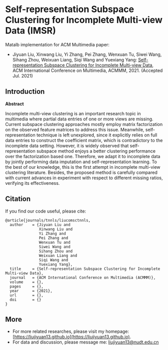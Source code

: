# Self-representation Subspace Clustering for Incomplete Multi-view Data (IMSR)

Matalb implementation for ACM Multimedia paper:
- Jiyuan Liu, Xinwang Liu, Yi Zhang, Pei Zhang, Wenxuan Tu, Siwei Wang, Sihang Zhou, Weixuan Liang, Siqi Wang and Yuexiang Yang: [Self-representation Subspace Clustering for Incomplete Multi-view Data](https://liujiyuan13.github.io/pubs/IMSR.pdf), ACM International Conference on Multimedia, ACMMM, 2021. (Accepted Jul. 2021)

## Introduction
**Abstract**

Incomplete multi-view clustering is an important research topic in multimedia where partial data entries of one or more views are missing. Current subspace clustering approaches mostly employ matrix factorization on the observed feature matrices to address this issue. Meanwhile, self-representation technique is left unexplored, since it explicitly relies on full data entries to construct the coefficient matrix, which is contradictory to the incomplete data setting. However, it is widely observed that self-representation subspace method enjoys a better clustering performance over the factorization based one. Therefore, we adapt it to incomplete data by jointly performing data imputation and self-representation learning. To the best of our knowledge, this is the first attempt in incomplete multi-view clustering literature. Besides, the proposed method is carefully compared with current advances in experiment with respect to different missing ratios, verifying its effectiveness.


## Citation

If you find our code useful, please cite:

	@article{journals/tnnls/liucomsctnnls,
	  author    = {Jiyuan Liu and
	               Xinwang Liu and
	               Yi Zhang and
	               Pei Zhang and
	               Wenxuan Tu and
	               Siwei Wang and
	               Sihang Zhou and
	               Weixuan Liang and
	               Siqi Wang and
	               Yuexiang Yang},
	  title     = {Self-representation Subspace Clustering for Incomplete Multi-view Data},
	  journal   = {ACM International Conference on Multimedia (ACMMM)},
	  volume    = {},
	  pages     = {},
	  year      = {2021},
	  url       = {},
	  doi       = {}
	}

## More
- For more related researches, please visit my homepage: [https://liujiyuan13.github.io](https://liujiyuan13.github.io).
- For data and discussion, please message me: liujiyuan13@nudt.edu.cn
